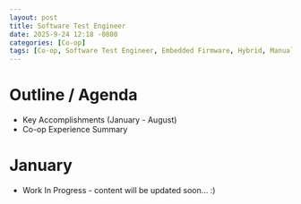 ```yaml
---
layout: post
title: Software Test Engineer
date: 2025-9-24 12:18 -0800
categories: [Co-op]
tags: [Co-op, Software Test Engineer, Embedded Firmware, Hybrid, Manual Tester]
---
```

# Outline / Agenda
- Key Accomplishments (January - August)
- Co-op Experience Summary

# January
- Work In Progress - content will be updated soon... :)